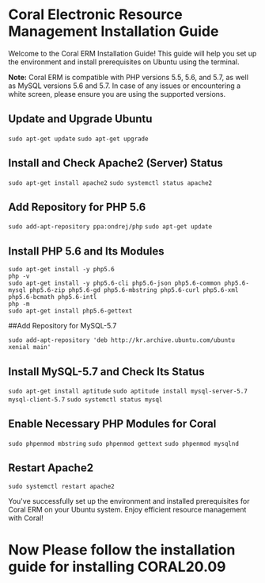 # Coral Electronic Resource Management Installation Guide

Welcome to the Coral ERM Installation Guide! This guide will help you set up the environment and install prerequisites on Ubuntu using the terminal.

**Note:** Coral ERM is compatible with PHP versions 5.5, 5.6, and 5.7, as well as MySQL versions 5.6 and 5.7. In case of any issues or encountering a white screen, please ensure you are using the supported versions.

## Update and Upgrade Ubuntu

`sudo apt-get update`
`sudo apt-get upgrade`

## Install and Check Apache2 (Server) Status

`sudo apt-get install apache2`
`sudo systemctl status apache2`

## Add Repository for PHP 5.6

`sudo add-apt-repository ppa:ondrej/php`
`sudo apt-get update`

## Install PHP 5.6 and Its Modules

`sudo apt-get install -y php5.6`<br>
`php -v`<br>
`sudo apt-get install -y php5.6-cli php5.6-json php5.6-common php5.6-mysql php5.6-zip php5.6-gd php5.6-mbstring php5.6-curl php5.6-xml php5.6-bcmath php5.6-intl`<br>
`php -m`<br>
`sudo apt-get install php5.6-gettext`

##Add Repository for MySQL-5.7

`sudo add-apt-repository 'deb http://kr.archive.ubuntu.com/ubuntu xenial main'`

## Install MySQL-5.7 and Check Its Status

`sudo apt-get install aptitude`
`sudo aptitude install mysql-server-5.7 mysql-client-5.7`
`sudo systemctl status mysql`

## Enable Necessary PHP Modules for Coral

`sudo phpenmod mbstring`
`sudo phpenmod gettext`
`sudo phpenmod mysqlnd`

## Restart Apache2

`sudo systemctl restart apache2`


You've successfully set up the environment and installed prerequisites for Coral ERM on your Ubuntu system. Enjoy efficient resource management with Coral!

# Now Please follow the installation guide for installing CORAL20.09
